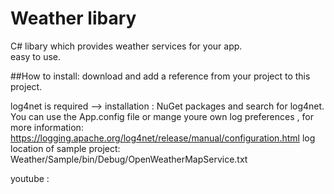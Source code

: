# Weather libary
C# libary which provides weather services for your app.<br>
easy to use.

##How to install:
download and add a reference from your project to this project.

log4net is required --> installation : NuGet packages and search for log4net.
You can use the App.config file or mange youre own log preferences , for more information:
https://logging.apache.org/log4net/release/manual/configuration.html
log location of sample project: Weather/Sample/bin/Debug/OpenWeatherMapService.txt

youtube :

